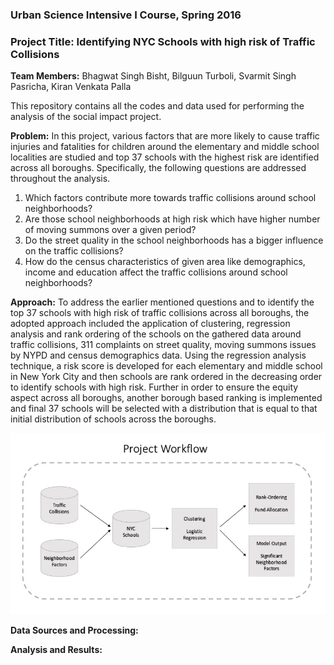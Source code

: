 ### Urban Science Intensive I Course, Spring 2016
### Project Title: __Identifying NYC Schools with high risk of Traffic Collisions__

__Team Members:__ 
Bhagwat Singh Bisht, Bilguun Turboli, Svarmit Singh Pasricha, Kiran Venkata Palla

This repository contains all the codes and data used for performing the analysis of the social impact project.

__Problem:__
In this project, various factors that are more likely to cause traffic injuries and fatalities for children around the elementary and middle school localities are studied and top 37 schools with the highest risk are identified across all boroughs. Specifically, the following questions are addressed throughout the analysis.

1. Which factors contribute more towards traffic collisions around school neighborhoods?
2. Are those school neighborhoods at high risk which have higher number of moving summons over a given period?
3. Do the street quality in the school neighborhoods has a bigger influence on the traffic collisions? 
4. How do the census characteristics of given area like demographics, income and education affect the traffic collisions around school neighborhoods?

__Approach:__
To address the earlier mentioned questions and to identify the top 37 schools with high risk of traffic collisions across all boroughs, the adopted approach included the application of clustering, regression analysis and rank ordering of the schools on the gathered data around traffic collisions, 311 complaints on street quality, moving summons issues by NYPD and census demographics data. Using the regression analysis technique, a risk score is developed for each elementary and middle school in New York City and then schools are rank ordered in the decreasing order to identify schools with high risk. Further in order to ensure the equity aspect across all boroughs, another borough based ranking is implemented and final 37 schools will be selected with a distribution that is equal to that initial distribution of schools across the boroughs.

![Alt text](usi_project_workflow.jpg) 

__Data Sources and Processing:__

__Analysis and Results:__


